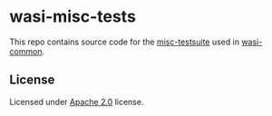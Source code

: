 # wasi-misc-tests

[misc-testsuite]: https://github.com/CraneStation/wasi-common/tree/master/misc_testsuite
[wasi-common]: https://github.com/CraneStation/wasi-common

This repo contains source code for the [misc-testsuite] used in [wasi-common].

## License

Licensed under [Apache 2.0](LICENSE) license.
